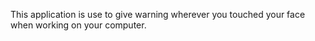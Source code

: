 This application is use to give warning wherever you touched your face when working on your computer.
